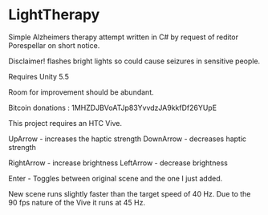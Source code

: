 # LightTherapy
Simple Alzheimers therapy attempt written in C#
by request of reditor Porespellar on short notice.

Disclaimer! flashes bright lights so could cause seizures in sensitive people.

Requires Unity 5.5

Room for improvement should be abundant.

Bitcoin donations : 1MHZDJBVoATJp83YvvdzJA9kkfDf26YUpE

This project requires an HTC Vive.

UpArrow - increases the haptic strength
DownArrow - decreases haptic strength

RightArrow - increase brightness
LeftArrow - decrease brightness

Enter - Toggles between original scene and the one I just added.

New scene runs slightly faster than the target speed of 40 Hz. Due to the 90 fps nature of the Vive it runs at 45 Hz.
